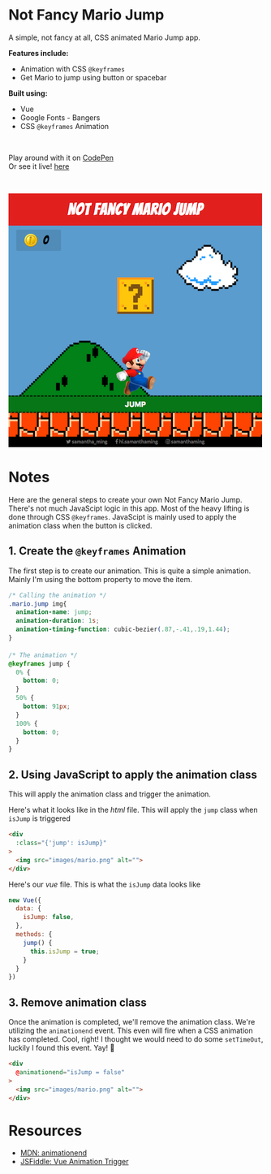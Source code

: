 # Not Fancy Mario Jump

A simple, not fancy at all, CSS animated Mario Jump app.

**Features include:**

- Animation with CSS `@keyframes`
- Get Mario to jump using button or spacebar

**Built using:**
- Vue
- Google Fonts - Bangers
- CSS `@keyframes` Animation

<br>

Play around with it on [CodePen](https://codepen.io/samanthaming/pen/qMxQBd)  
Or see it live! [here](https://samanthaming.github.io/not-fancy-css-mario-jump/)

<br>

![App](images/not-fancy-css-mario-jump.png)

# Notes

Here are the general steps to create your own Not Fancy Mario Jump. There's not much JavaScipt logic in this app. Most of the heavy lifting is done through CSS `@keyframes`. JavaScipt is mainly used to apply the animation class when the button is clicked.

## 1. Create the `@keyframes` Animation

The first step is to create our animation. This is quite a simple animation. Mainly I'm using the bottom property to move the item.

```css
/* Calling the animation */
.mario.jump img{
  animation-name: jump;
  animation-duration: 1s;
  animation-timing-function: cubic-bezier(.87,-.41,.19,1.44);
}

/* The animation */
@keyframes jump {
  0% {
    bottom: 0;
  }
  50% {
    bottom: 91px;
  }
  100% {
    bottom: 0;
  }
}
```

## 2. Using JavaScript to apply the animation class

This will apply the animation class and trigger the animation.

Here's what it looks like in the _html_ file. This will apply the `jump` class when `isJump` is triggered

```html
<div
  :class="{'jump': isJump}"
>
  <img src="images/mario.png" alt="">
</div>
```

Here's our _vue_ file. This is what the `isJump` data looks like

```javascript
new Vue({
  data: {
    isJump: false,
  },
  methods: {
    jump() {
      this.isJump = true;
    }
  }
})
```

## 3. Remove animation class

Once the animation is completed, we'll remove the animation class. We're utilizing the `animationend` event. This even will fire when a CSS animation has completed. Cool, right! I thought we would need to do some `setTimeOut`, luckily I found this event. Yay! 👏

```html
<div
  @animationend="isJump = false"
>
  <img src="images/mario.png" alt="">
</div>
```

# Resources

- [MDN: animationend](https://developer.mozilla.org/en-US/docs/Web/Events/animationend)
- [JSFiddle: Vue Animation Trigger](https://jsfiddle.net/RobertKirsz/muo19o4x/)
